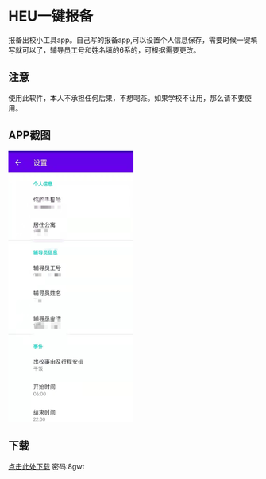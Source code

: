 # HEU一键报备
报备出校小工具app。自己写的报备app,可以设置个人信息保存，需要时候一键填写就可以了，辅导员工号和姓名填的6系的，可根据需要更改。

## 注意
使用此软件，本人不承担任何后果，不想喝茶。如果学校不让用，那么请不要使用。

## APP截图
<img src="https://github.com/Felix-awesome/HEU/blob/main/app.jpg"  width="50%">

## 下载
[点击此处下载](https://wwr.lanzoui.com/iTefyrtzv9g)
密码:8gwt

